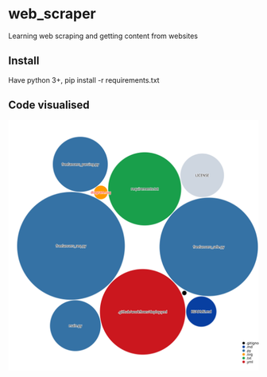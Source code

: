 # web_scraper
Learning web scraping and getting content from websites


## Install
Have python 3+,
pip install -r requirements.txt

## Code visualised
![Visualization of the codebase](./diagram.svg)
